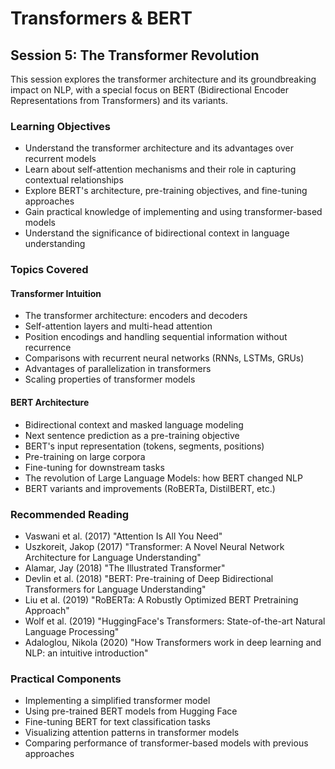 # Transformers & BERT

## Session 5: The Transformer Revolution

This session explores the transformer architecture and its groundbreaking impact on NLP, with a special focus on BERT (Bidirectional Encoder Representations from Transformers) and its variants.

### Learning Objectives

- Understand the transformer architecture and its advantages over recurrent models
- Learn about self-attention mechanisms and their role in capturing contextual relationships
- Explore BERT's architecture, pre-training objectives, and fine-tuning approaches
- Gain practical knowledge of implementing and using transformer-based models
- Understand the significance of bidirectional context in language understanding

### Topics Covered

#### Transformer Intuition

- The transformer architecture: encoders and decoders
- Self-attention layers and multi-head attention
- Position encodings and handling sequential information without recurrence
- Comparisons with recurrent neural networks (RNNs, LSTMs, GRUs)
- Advantages of parallelization in transformers
- Scaling properties of transformer models

#### BERT Architecture

- Bidirectional context and masked language modeling
- Next sentence prediction as a pre-training objective
- BERT's input representation (tokens, segments, positions)
- Pre-training on large corpora
- Fine-tuning for downstream tasks
- The revolution of Large Language Models: how BERT changed NLP
- BERT variants and improvements (RoBERTa, DistilBERT, etc.)

### Recommended Reading

- Vaswani et al. (2017) "Attention Is All You Need"
- Uszkoreit, Jakop (2017) "Transformer: A Novel Neural Network Architecture for Language Understanding"
- Alamar, Jay (2018) "The Illustrated Transformer"
- Devlin et al. (2018) "BERT: Pre-training of Deep Bidirectional Transformers for Language Understanding"
- Liu et al. (2019) "RoBERTa: A Robustly Optimized BERT Pretraining Approach"
- Wolf et al. (2019) "HuggingFace's Transformers: State-of-the-art Natural Language Processing"
- Adaloglou, Nikola (2020) "How Transformers work in deep learning and NLP: an intuitive introduction"

### Practical Components

- Implementing a simplified transformer model
- Using pre-trained BERT models from Hugging Face
- Fine-tuning BERT for text classification tasks
- Visualizing attention patterns in transformer models
- Comparing performance of transformer-based models with previous approaches

